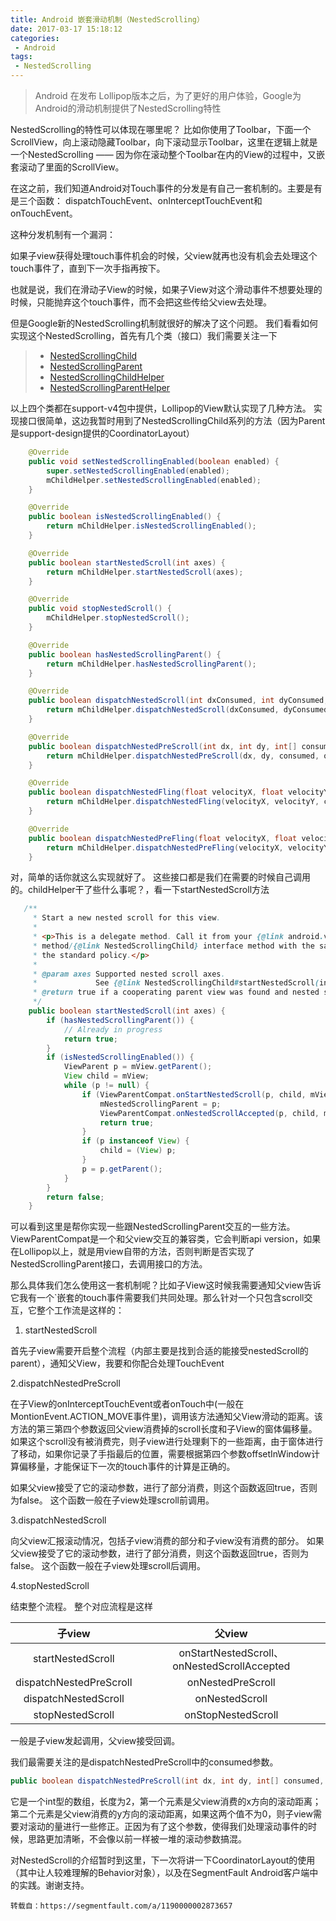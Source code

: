 ```yaml
---
title: Android 嵌套滑动机制（NestedScrolling）
date: 2017-03-17 15:18:12
categories:
 - Android
tags: 
 - NestedScrolling
---
```




> Android 在发布 Lollipop版本之后，为了更好的用户体验，Google为Android的滑动机制提供了NestedScrolling特性

NestedScrolling的特性可以体现在哪里呢？
比如你使用了Toolbar，下面一个ScrollView，向上滚动隐藏Toolbar，向下滚动显示Toolbar，这里在逻辑上就是一个NestedScrolling —— 因为你在滚动整个Toolbar在内的View的过程中，又嵌套滚动了里面的ScrollView。

<!-- more -->

在这之前，我们知道Android对Touch事件的分发是有自己一套机制的。主要是有是三个函数：
dispatchTouchEvent、onInterceptTouchEvent和onTouchEvent。

这种分发机制有一个漏洞：

如果子view获得处理touch事件机会的时候，父view就再也没有机会去处理这个touch事件了，直到下一次手指再按下。

也就是说，我们在滑动子View的时候，如果子View对这个滑动事件不想要处理的时候，只能抛弃这个touch事件，而不会把这些传给父view去处理。

但是Google新的NestedScrolling机制就很好的解决了这个问题。
我们看看如何实现这个NestedScrolling，首先有几个类（接口）我们需要关注一下

> * [NestedScrollingChild][1]
> * [NestedScrollingParent][2]
> * [NestedScrollingChildHelper][3]
> * [NestedScrollingParentHelper][4]

以上四个类都在support-v4包中提供，Lollipop的View默认实现了几种方法。
实现接口很简单，这边我暂时用到了NestedScrollingChild系列的方法（因为Parent是support-design提供的CoordinatorLayout）

```java
    @Override
    public void setNestedScrollingEnabled(boolean enabled) {
        super.setNestedScrollingEnabled(enabled);
        mChildHelper.setNestedScrollingEnabled(enabled);
    }

    @Override
    public boolean isNestedScrollingEnabled() {
        return mChildHelper.isNestedScrollingEnabled();
    }

    @Override
    public boolean startNestedScroll(int axes) {
        return mChildHelper.startNestedScroll(axes);
    }

    @Override
    public void stopNestedScroll() {
        mChildHelper.stopNestedScroll();
    }

    @Override
    public boolean hasNestedScrollingParent() {
        return mChildHelper.hasNestedScrollingParent();
    }

    @Override
    public boolean dispatchNestedScroll(int dxConsumed, int dyConsumed, int dxUnconsumed, int dyUnconsumed, int[] offsetInWindow) {
        return mChildHelper.dispatchNestedScroll(dxConsumed, dyConsumed, dxUnconsumed, dyUnconsumed, offsetInWindow);
    }

    @Override
    public boolean dispatchNestedPreScroll(int dx, int dy, int[] consumed, int[] offsetInWindow) {
        return mChildHelper.dispatchNestedPreScroll(dx, dy, consumed, offsetInWindow);
    }

    @Override
    public boolean dispatchNestedFling(float velocityX, float velocityY, boolean consumed) {
        return mChildHelper.dispatchNestedFling(velocityX, velocityY, consumed);
    }

    @Override
    public boolean dispatchNestedPreFling(float velocityX, float velocityY) {
        return mChildHelper.dispatchNestedPreFling(velocityX, velocityY);
    }
```
  
 对，简单的话你就这么实现就好了。
  这些接口都是我们在需要的时候自己调用的。childHelper干了些什么事呢？，看一下startNestedScroll方法
 
```java
   /**
     * Start a new nested scroll for this view.
     *
     * <p>This is a delegate method. Call it from your {@link android.view.View View} subclass
     * method/{@link NestedScrollingChild} interface method with the same signature to implement
     * the standard policy.</p>
     *
     * @param axes Supported nested scroll axes.
     *             See {@link NestedScrollingChild#startNestedScroll(int)}.
     * @return true if a cooperating parent view was found and nested scrolling started successfully
     */
    public boolean startNestedScroll(int axes) {
        if (hasNestedScrollingParent()) {
            // Already in progress
            return true;
        }
        if (isNestedScrollingEnabled()) {
            ViewParent p = mView.getParent();
            View child = mView;
            while (p != null) {
                if (ViewParentCompat.onStartNestedScroll(p, child, mView, axes)) {
                    mNestedScrollingParent = p;
                    ViewParentCompat.onNestedScrollAccepted(p, child, mView, axes);
                    return true;
                }
                if (p instanceof View) {
                    child = (View) p;
                }
                p = p.getParent();
            }
        }
        return false;
    }
```


可以看到这里是帮你实现一些跟NestedScrollingParent交互的一些方法。
ViewParentCompat是一个和父view交互的兼容类，它会判断api version，如果在Lollipop以上，就是用view自带的方法，否则判断是否实现了NestedScrollingParent接口，去调用接口的方法。

那么具体我们怎么使用这一套机制呢？比如子View这时候我需要通知父view告诉它我有一个`嵌套的touch事件需要我们共同处理。那么针对一个只包含scroll交互，它整个工作流是这样的：

1. startNestedScroll

首先子view需要开启整个流程（内部主要是找到合适的能接受nestedScroll的parent），通知父View，我要和你配合处理TouchEvent

2.dispatchNestedPreScroll

在子View的onInterceptTouchEvent或者onTouch中(一般在MontionEvent.ACTION_MOVE事件里)，调用该方法通知父View滑动的距离。该方法的第三第四个参数返回父view消费掉的scroll长度和子View的窗体偏移量。如果这个scroll没有被消费完，则子view进行处理剩下的一些距离，由于窗体进行了移动，如果你记录了手指最后的位置，需要根据第四个参数offsetInWindow计算偏移量，才能保证下一次的touch事件的计算是正确的。

如果父view接受了它的滚动参数，进行了部分消费，则这个函数返回true，否则为false。
这个函数一般在子view处理scroll前调用。

3.dispatchNestedScroll

向父view汇报滚动情况，包括子view消费的部分和子view没有消费的部分。
如果父view接受了它的滚动参数，进行了部分消费，则这个函数返回true，否则为false。
这个函数一般在子view处理scroll后调用。

4.stopNestedScroll

结束整个流程。
整个对应流程是这样


|子view	|父view|
|:---------:|:-------------:|
|   startNestedScroll	|   onStartNestedScroll、onNestedScrollAccepted|
|   dispatchNestedPreScroll	|   onNestedPreScroll   |
|   dispatchNestedScroll    |	onNestedScroll  |
|   stopNestedScroll    |	onStopNestedScroll  |
一般是子view发起调用，父view接受回调。

我们最需要关注的是dispatchNestedPreScroll中的consumed参数。

```java
public boolean dispatchNestedPreScroll(int dx, int dy, int[] consumed, int[] offsetInWindow) ;
```
它是一个int型的数组，长度为2，第一个元素是父view消费的x方向的滚动距离；第二个元素是父view消费的y方向的滚动距离，如果这两个值不为0，则子view需要对滚动的量进行一些修正。正因为有了这个参数，使得我们处理滚动事件的时候，思路更加清晰，不会像以前一样被一堆的滚动参数搞混。

对NestedScroll的介绍暂时到这里，下一次将讲一下CoordinatorLayout的使用（其中让人较难理解的Behavior对象），以及在SegmentFault Android客户端中的实践。谢谢支持。


`转载自：https://segmentfault.com/a/1190000002873657`


> 
  [1]: http://developer.android.com/reference/android/support/v4/view/NestedScrollingChild.html
  [2]: http://developer.android.com/reference/android/support/v4/view/NestedScrollingParent.html
  [3]: http://developer.android.com/reference/android/support/v4/view/NestedScrollingChildHelper.html
  [4]: http://developer.android.com/reference/android/support/v4/view/NestedScrollingParentHelper.html